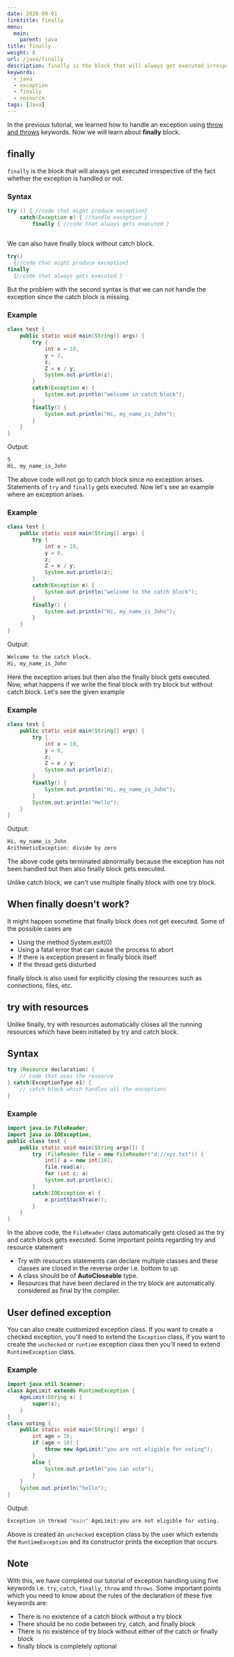 ```yaml
---
date: 2020-09-01
linktitle: finally
menu:
  main:
    parent: java
title: finally
weight: 8
url: /java/finally
description: finally is the block that will always get executed irrespective of the fact whether the exception is handled or not.
keywords:
  - java
  - exception
  - finally
  - resource
tags: [Java]  
---
```

In the previous tutorial, we learned how to handle an exception using [throw and throws](/java/exceptions/exception-handling/throw-throws/) keywords. Now we will learn about **finally** block.
## finally
`finally` is the block that will always get executed irrespective of the fact whether the exception is handled or not.

### Syntax
```java
try () { //code that might produce exception}
	catch(Exception e) { //handle exception }
		finally { //code that always gets executed }
			
```
We can also have finally block without catch block.
```java
try()
  {//code that might produce exception}
finally
  {//code that always gets executed }
```
But the problem with the second syntax is that we can not handle the exception since the catch block is missing. 
### Example
```java
class test {
	public static void main(String[] args) {
		try {
			int x = 10,
			y = 2,
			z;
			Z = x / y;
			System.out.println(z);
		}
		catch(Exception e) {
			System.out.println("welcome in catch block");
		}
		finally() {
			System.out.println("Hi, my_name_is_John");
		}
	}
}
```
Output:
```bash
5
Hi, my_name_is_John
```
The above code will not go to catch block since no exception arises. Statements of `try` and `finally` gets executed.
Now let's see an example where an exception arises. 
### Example
```java
class test {
	public static void main(String[] args) {
		try {
			int x = 10,
			y = 0,
			z;
			Z = x / y;
			System.out.println(z);
		}
		catch(Exception e) {
			System.out.println("welcome to the catch block");
		}
		finally() {
			System.out.println("Hi, my_name_is_John");
		}
	}
}
```
Output:
```bash
Welcome to the catch block.
Hi, my_name_is_John
```
Here the exception arises but then also the finally block gets executed. Now, what happens if we write the final block with try block but without catch block.
Let's see the given example
### Example
```java
class test {
	public static void main(String[] args) {
		try {
			int x = 10,
			y = 0,
			z;
			Z = x / y;
			System.out.println(z);
		}
		finally() {
			System.out.println("Hi, my_name_is_John");
		}
		System.out.println("Hello");
	}
}
```
Output:
```bash
Hi, my_name_is_John
ArithmeticException: divide by zero
```
The above code gets terminated abnormally because the exception has not been handled but then also finally block gets executed.

Unlike catch block, we can't use multiple finally block with one try block.

## When finally doesn't work?
It might happen sometime that finally block does not get executed. Some of the possible cases are
- Using the method System.exit(0)
- Using a fatal error that can cause the process to abort
- If there is exception present in finally block itself
- If the thread gets disturbed

finally block is also used for explicitly closing the resources such as connections, files, etc.

## try with resources
Unlike finally, try with resources automatically closes all the running resources which have been initiated by try and catch block.
## Syntax
```java
try (Resource declaration) {
	// code that uses the resource
} catch(ExceptionType e1) {
	// catch block which handles all the exceptions
}
```
### Example
```java
import java.io.FileReader;
import java.io.IOException;
public class test {
	public static void main(String args[]) {
		try (FileReader file = new FileReader("d://xyz.txt")) {
			int[] a = new int[10];
			file.read(a);
			for (int c: a)
			System.out.println(c);
		}
		catch(IOException e) {
			e.printStackTrace();
		}
	}
}
```
In the above code, the `FileReader` class automatically gets closed as the try and catch block gets executed.
Some important points regarding try and resource statement

- Try with resources statements can declare multiple classes and these classes are closed in the reverse order i.e. bottom to up.
- A class should be of **AutoCloseable** type.
- Resources that have been declared in the try block are automatically considered as final by the compiler.

## User defined exception
You can also create customized exception class. If you want to create a checked exception, you'll need to extend the `Exception` class, if you want to create the `unchecked` or `runtime` exception class then you'll need to extend `RuntimeException` class.

### Example
```java
import java.util.Scanner;
class AgeLimit extends RuntimeException {
	AgeLimit(String s) {
		super(s);
	}
}
class voting {
	public static void main(String[] args) {
		int age = 16;
		if (age < 18) {
			throw new AgeLimit("you are not eligible for voting");
		}
		else {
			System.out.println("you can vote");
		}
	}
	System.out.println("hello");
}
```
Output:
```bash
Exception in thread "main" AgeLimit:you are not eligible for voting. 
```
Above is created an `unchecked` exception class by the user which extends the `RuntimeException` and its constructor prints the exception that occurs.

## Note
With this, we have completed our tutorial of exception handling using five keywords i.e. `try`, `catch`, `finally`, `throw` and `throws`. Some important points which you need to know about the rules of the declaration of these five keywords are:

- There is no existence of a catch block without a try block
- There should be no code between try, catch, and finally block
- There is no existence of try block without either of the catch or finally block
- finally block is completely optional
